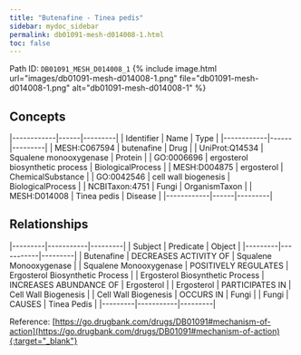 ```yaml
---
title: "Butenafine - Tinea pedis"
sidebar: mydoc_sidebar
permalink: db01091-mesh-d014008-1.html
toc: false 
---
```



Path ID: `DB01091_MESH_D014008_1`
{% include image.html url="images/db01091-mesh-d014008-1.png" file="db01091-mesh-d014008-1.png" alt="db01091-mesh-d014008-1" %}

## Concepts

|------------|------|---------|
| Identifier | Name | Type    |
|------------|------|---------|
| MESH:C067594 | butenafine | Drug |
| UniProt:Q14534 | Squalene monooxygenase | Protein |
| GO:0006696 | ergosterol biosynthetic process | BiologicalProcess |
| MESH:D004875 | ergosterol | ChemicalSubstance |
| GO:0042546 | cell wall biogenesis | BiologicalProcess |
| NCBITaxon:4751 | Fungi | OrganismTaxon |
| MESH:D014008 | Tinea pedis | Disease |
|------------|------|---------|

## Relationships

|---------|-----------|---------|
| Subject | Predicate | Object  |
|---------|-----------|---------|
| Butenafine | DECREASES ACTIVITY OF | Squalene Monooxygenase |
| Squalene Monooxygenase | POSITIVELY REGULATES | Ergosterol Biosynthetic Process |
| Ergosterol Biosynthetic Process | INCREASES ABUNDANCE OF | Ergosterol |
| Ergosterol | PARTICIPATES IN | Cell Wall Biogenesis |
| Cell Wall Biogenesis | OCCURS IN | Fungi |
| Fungi | CAUSES | Tinea Pedis |
|---------|-----------|---------|

Reference: [https://go.drugbank.com/drugs/DB01091#mechanism-of-action](https://go.drugbank.com/drugs/DB01091#mechanism-of-action){:target="_blank"}